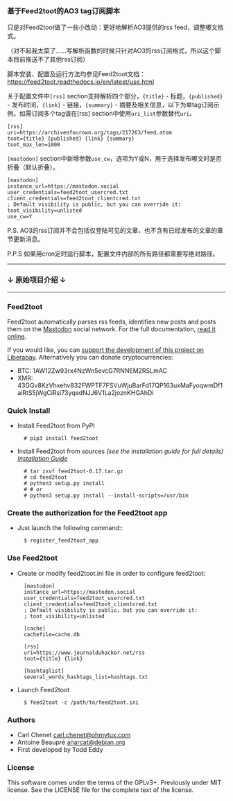 ### 基于Feed2toot的AO3 tag订阅脚本

只是对Feed2toot做了一些小改动：更好地解析AO3提供的rss feed，调整嘟文格式。

（对不起我太菜了……写解析函数的时候只针对AO3的rss订阅格式，所以这个脚本目前推送不了其他rss订阅）

脚本安装、配置及运行方法均参见Feed2toot文档：https://feed2toot.readthedocs.io/en/latest/use.html

关于配置文件中``[rss]`` section支持解析四个部分，``{title}`` - 标题，``{published}`` - 发布时间，``{link}`` - 链接，``{summary}`` - 摘要及相关信息，以下为单tag订阅示例。如需订阅多个tag请在[rss] section中使用``uri_list``参数替代``uri``。

```
[rss]
uri=https://archiveofourown.org/tags/217263/feed.atom
toot={title} {published} {link} {summary} 
toot_max_len=1000
```

``[mastodon]`` section中新增参数``use_cw``，选项为Y或N，用于选择发布嘟文时是否折叠（默认折叠）。

```
[mastodon]
instance_url=https://mastodon.social
user_credentials=feed2toot_usercred.txt
client_credentials=feed2toot_clientcred.txt
; Default visibility is public, but you can override it:
toot_visibility=unlisted
use_cw=Y
```

P.S. AO3的rss订阅并不会包括仅登陆可见的文章，也不含有已经发布的文章的章节更新消息。

P.P.S 如果用cron定时运行脚本，配置文件内部的所有路径都需要写绝对路径。

---

### ↓ 原始项目介绍 ↓

---

### Feed2toot

Feed2toot automatically parses rss feeds, identifies new posts and posts them on the [Mastodon](https://mastodon.social) social network.
For the full documentation, [read it online](https://feed2toot.readthedocs.io/en/latest/).

If you would like, you can [support the development of this project on Liberapay](https://liberapay.com/carlchenet/).
Alternatively you can donate cryptocurrencies:

- BTC: 1AW12Zw93rx4NzWn5evcG7RNNEM2RSLmAC
- XMR: 43GGv8KzVhxehv832FWPTF7FSVuWjuBarFd17QP163uxMaFyoqwmDf1aiRtS5jWgCiRsi73yqedNJJ6V1La2joznKHGAhDi

### Quick Install

* Install Feed2toot from PyPI

        # pip3 install feed2toot

* Install Feed2toot from sources
  *(see the installation guide for full details)
  [Installation Guide](http://feed2toot.readthedocs.io/en/latest/install.html)*


        # tar zxvf feed2toot-0.17.tar.gz
        # cd feed2toot
        # python3 setup.py install
        # # or
        # python3 setup.py install --install-scripts=/usr/bin

### Create the authorization for the Feed2toot app

* Just launch the following command::

        $ register_feed2toot_app

### Use Feed2toot

* Create or modify feed2toot.ini file in order to configure feed2toot:

        [mastodon]
        instance_url=https://mastodon.social
        user_credentials=feed2toot_usercred.txt
        client_credentials=feed2toot_clientcred.txt
        ; Default visibility is public, but you can override it:
        ; toot_visibility=unlisted
        
        [cache]
        cachefile=cache.db
        
        [rss]
        uri=https://www.journalduhacker.net/rss
        toot={title} {link}
        
        [hashtaglist]
        several_words_hashtags_list=hashtags.txt

* Launch Feed2toot

        $ feed2toot -c /path/to/feed2toot.ini

### Authors

* Carl Chenet <carl.chenet@ohmytux.com>
* Antoine Beaupré <anarcat@debian.org>
* First developed by Todd Eddy

### License

This software comes under the terms of the GPLv3+. Previously under MIT license. See the LICENSE file for the complete text of the license.

